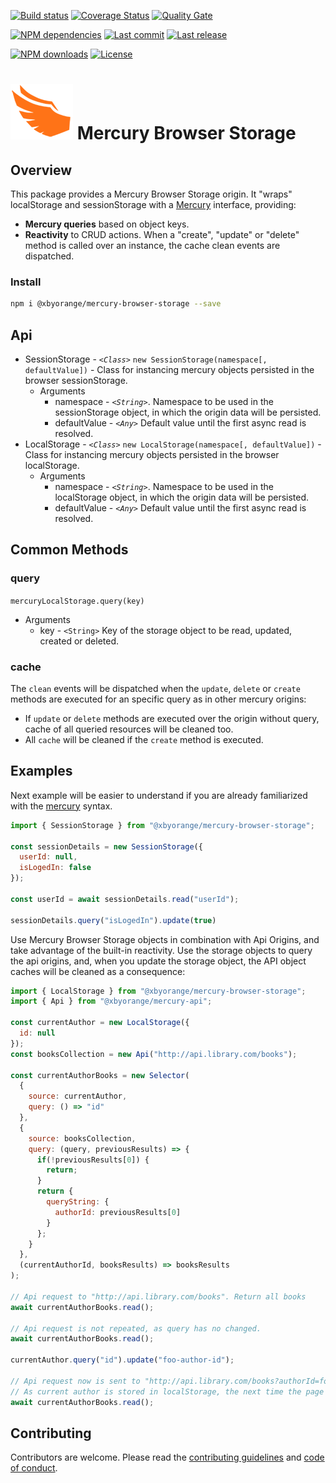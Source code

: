 [![Build status][travisci-image]][travisci-url] [![Coverage Status][coveralls-image]][coveralls-url] [![Quality Gate][quality-gate-image]][quality-gate-url]

[![NPM dependencies][npm-dependencies-image]][npm-dependencies-url] [![Last commit][last-commit-image]][last-commit-url] [![Last release][release-image]][release-url] 

[![NPM downloads][npm-downloads-image]][npm-downloads-url] [![License][license-image]][license-url]

# ![Mercury Logo](assets/logos/mercury_wings_orange_100.png) Mercury Browser Storage

## Overview

This package provides a Mercury Browser Storage origin. It "wraps" localStorage and sessionStorage with a [Mercury][mercury-url] interface, providing:

* __Mercury queries__ based on object keys.
* __Reactivity__ to CRUD actions. When a "create", "update" or "delete" method is called over an instance, the cache clean events are dispatched.

### Install

```bash
npm i @xbyorange/mercury-browser-storage --save
```

## Api

* SessionStorage - _`<Class>`_ `new SessionStorage(namespace[, defaultValue])` - Class for instancing mercury objects persisted in the browser sessionStorage.
	* Arguments
		* namespace - _`<String>`_. Namespace to be used in the sessionStorage object, in which the origin data will be persisted.
		* defaultValue - _`<Any>`_ Default value until the first async read is resolved.
* LocalStorage - _`<Class>`_ `new LocalStorage(namespace[, defaultValue])` - Class for instancing mercury objects persisted in the browser localStorage.
	* Arguments
		* namespace - _`<String>`_. Namespace to be used in the localStorage object, in which the origin data will be persisted.
		* defaultValue - _`<Any>`_ Default value until the first async read is resolved.

## Common Methods

### query

`mercuryLocalStorage.query(key)`
* Arguments
  * key - `<String>` Key of the storage object to be read, updated, created or deleted.

### cache

The `clean` events will be dispatched when the `update`, `delete` or `create` methods are executed for an specific query as in other mercury origins:

* If `update` or `delete` methods are executed over the origin without query, cache of all queried resources will be cleaned too.
* All `cache` will be cleaned if the `create` method is executed.

## Examples

Next example will be easier to understand if you are already familiarized with the [mercury][mercury-url] syntax.

```js
import { SessionStorage } from "@xbyorange/mercury-browser-storage";

const sessionDetails = new SessionStorage({
  userId: null,
  isLogedIn: false
});

const userId = await sessionDetails.read("userId");

sessionDetails.query("isLogedIn").update(true)

```

Use Mercury Browser Storage objects in combination with Api Origins, and take advantage of the built-in reactivity. Use the storage objects to query the api origins, and, when you update the storage object, the API object caches will be cleaned as a consequence:


```js
import { LocalStorage } from "@xbyorange/mercury-browser-storage";
import { Api } from "@xbyorange/mercury-api";

const currentAuthor = new LocalStorage({
  id: null
});
const booksCollection = new Api("http://api.library.com/books");

const currentAuthorBooks = new Selector(
  { 
    source: currentAuthor,
    query: () => "id"
  },
  {
    source: booksCollection,
    query: (query, previousResults) => {
      if(!previousResults[0]) {
        return;
      }
      return {
        queryString: {
          authorId: previousResults[0]
        }
      };
    }
  },
  (currentAuthorId, booksResults) => booksResults
);

// Api request to "http://api.library.com/books". Return all books
await currentAuthorBooks.read();

// Api request is not repeated, as query has no changed.
await currentAuthorBooks.read();

currentAuthor.query("id").update("foo-author-id");

// Api request now is sent to "http://api.library.com/books?authorId=foo-author-id". Return author books
// As current author is stored in localStorage, the next time the page is loaded, the queryString applied to the api will be the same
await currentAuthorBooks.read();

```

## Contributing

Contributors are welcome.
Please read the [contributing guidelines](.github/CONTRIBUTING.md) and [code of conduct](.github/CODE_OF_CONDUCT.md).

[mercury-url]: https://github.com/xbyorange/mercury

[coveralls-image]: https://coveralls.io/repos/github/XbyOrange/mercury-browser-storage/badge.svg
[coveralls-url]: https://coveralls.io/github/XbyOrange/mercury-browser-storage
[travisci-image]: https://travis-ci.com/xbyorange/mercury-browser-storage.svg?branch=master
[travisci-url]: https://travis-ci.com/xbyorange/mercury-browser-storage
[last-commit-image]: https://img.shields.io/github/last-commit/xbyorange/mercury-browser-storage.svg
[last-commit-url]: https://github.com/xbyorange/mercury-browser-storage/commits
[license-image]: https://img.shields.io/npm/l/@xbyorange/mercury-browser-storage.svg
[license-url]: https://github.com/xbyorange/mercury-browser-storage/blob/master/LICENSE
[npm-downloads-image]: https://img.shields.io/npm/dm/@xbyorange/mercury-browser-storage.svg
[npm-downloads-url]: https://www.npmjs.com/package/@xbyorange/mercury-browser-storage
[npm-dependencies-image]: https://img.shields.io/david/xbyorange/mercury-browser-storage.svg
[npm-dependencies-url]: https://david-dm.org/xbyorange/mercury-browser-storage
[quality-gate-image]: https://sonarcloud.io/api/project_badges/measure?project=xbyorange-mercury-browser-storage&metric=alert_status
[quality-gate-url]: https://sonarcloud.io/dashboard?id=xbyorange-mercury-browser-storage
[release-image]: https://img.shields.io/github/release-date/xbyorange/mercury-browser-storage.svg
[release-url]: https://github.com/xbyorange/mercury-browser-storage/releases